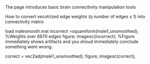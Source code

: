 The page introduces basic brain connecitivity manipulation tools

How to convert vecotrized edge weights (q number of edges x 1) into connectivity matrix

load malesmooth.mat
incorrect =squareform(male1_unsmoothed); %Weights over 6670 edges 
figure; imagesc(incorrect); %Figure immediately shows artifacts and you shoud immediately conclude something went wrong. 

correct = vec2adj(male1_unsmoothed); 
figure; imagesc(correct);
